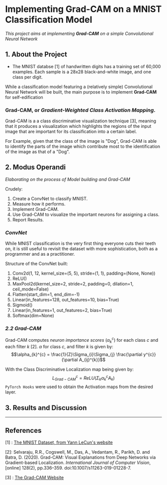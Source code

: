# **Implementing Grad-CAM on a MNIST Classification Model**

_This project aims at implementing **Grad-CAM** on a simple Convolutional Neural Network_

## **1. About the Project**

* The MNIST databse [1] of handwritten digits has a training set of 60,000 examples. Each sample is a 28x28 black-and-white image, and one class per digit.  

While a classification model featuring a (relatively simple) Convolutional Neural Network will be built, the main purpose is to implement **Grad-CAM** for self-edification

### **Grad-CAM, or _Gradient-Weighted Class Activation Mapping_.**
Grad-CAM is a a class discriminative visualization technique [3], meaning that it produces a visualization which highlights the regions of the input image that are important for its classification into a certain label.  

For Example, given that the class of the image is "Dog", Grad-CAM is able to identify the parts of the image which contribute most to the identification of the image as that of a "Dog". 

## **2. Modus Operandi**
_Elaborating on the  process of Model building and Grad-CAM_

Crudely:
1. Create a ConvNet to classify MNIST.
2. Measure how it performs.
3. Implement Grad-CAM.
4. Use Grad-CAM to visualize the important neurons for assigning a class.  
5. Report Results.

### **_ConvNet_**
    
While MNIST classification is the very first thing everyone cuts their teeth on, it is still useful to revisit the dataset with more sophistication, both as a programmer and as a practitioner. 

Structure of the ConvNet built: 
    
  1. Conv2d(1, 12, kernel_size=(5, 5), stride=(1, 1), padding=(None, None))
  2. ReLU()
  3. MaxPool2d(kernel_size=2, stride=2, padding=0, dilation=1, ceil_mode=False)
  4. Flatten(start_dim=1, end_dim=-1)
  5. Linear(in_features=128, out_features=10, bias=True)
  6. Sigmoid()
  7. Linear(in_features=1, out_features=2, bias=True)
  8. Softmax(dim=None)

### **_2.2 Grad-CAM_**

Grad-CAM computes _neuron importance scores_ ($\alpha_{k}^{c}$) for each class $c$ and each filter $k$ [2]. $\alpha$ for class $c$, and filter $k$ is given by: 
$$\alpha_{k}^{c} = \frac{1}{Z}\Sigma_{i}\Sigma_{j} \frac{\partial y^{c}}{\partial A_{ij}^{k}}$$

With the Class Discriminative Localization map being given by: 
$$L^{c}_{Grad-CAM} = ReLU(\Sigma_{k} \alpha_{k}^{c}A_k)$$
`PyTorch Hooks` were used to obtain the Activation maps from the desired layer.   















## **3. Results and Discussion**


-----------------------------------
## **References**
[1] : [The MNIST Dataset, from Yann LeCun's website](http://yann.lecun.com/exdb/mnist/)

[2]: Selvaraju, R.R., Cogswell, M., Das, A., Vedantam, R., Parikh, D. and Batra, D. (2020). Grad-CAM: Visual Explanations from Deep Networks via Gradient-based Localization. _International Journal of Computer Vision_, [online] 128(2), pp.336–359. doi:10.1007/s11263-019-01228-7.

‌[3] : [The Grad-CAM Website](http://gradcam.cloudcv.org/)